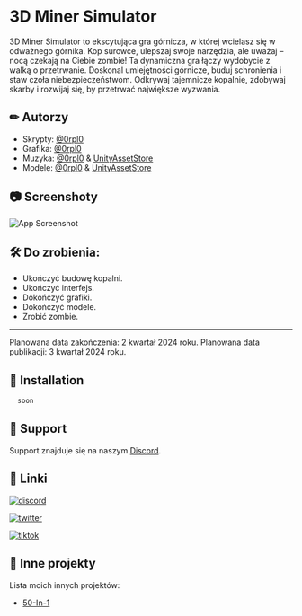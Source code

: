 
# 3D Miner Simulator

3D Miner Simulator to ekscytująca gra górnicza, w której wcielasz się w odważnego górnika. Kop surowce, ulepszaj swoje narzędzia, ale uważaj – nocą czekają na Ciebie zombie! Ta dynamiczna gra łączy wydobycie z walką o przetrwanie. Doskonal umiejętności górnicze, buduj schronienia i staw czoła niebezpieczeństwom. Odkrywaj tajemnicze kopalnie, zdobywaj skarby i rozwijaj się, by przetrwać największe wyzwania. 


## ✏ Autorzy

- Skrypty: [@0rpl0](https://github.com/0rpl0)
- Grafika: [@0rpl0](https://github.com/0rpl0) 
- Muzyka: [@0rpl0](https://github.com/0rpl0) & [UnityAssetStore](https://assetstore.unity.com/)
- Modele: [@0rpl0](https://github.com/0rpl0) & [UnityAssetStore](https://assetstore.unity.com/)



## 📷 Screenshoty

![App Screenshot](https://via.placeholder.com/468x300?text=App+Screenshot+Here)


## 🛠 Do zrobienia:

- Ukończyć budowę kopalni.
- Ukończyć interfejs.
- Dokończyć grafiki.
- Dokończyć modele.
- Zrobić zombie.

-------------------------------------------------

Planowana data zakończenia: 2 kwartał 2024 roku.
Planowana data publikacji: 3 kwartał 2024 roku.


## 📲 Installation

```bash
  soon
```
    
## 💙 Support

Support znajduje się na naszym [Discord](https://discord.gg/cNANdp53nN).


## 🔗 Linki
[![discord](https://img.shields.io/badge/discord-000000?style=for-the-badge&logo=discord&logoColor=blue)](https://discord.gg/cNANdp53nN)

[![twitter](https://img.shields.io/badge/twitter-1DA1F2?style=for-the-badge&logo=twitter&logoColor=white)](https://twitter.com/)

[![tiktok](https://img.shields.io/badge/tiktok-FF0000?style=for-the-badge&logo=tiktok&logoColor=black)](https://tiktok.com/)


## 💼 Inne projekty

Lista moich innych projektów:

- [50-In-1](https://github.com/0rpl0/50In1)

